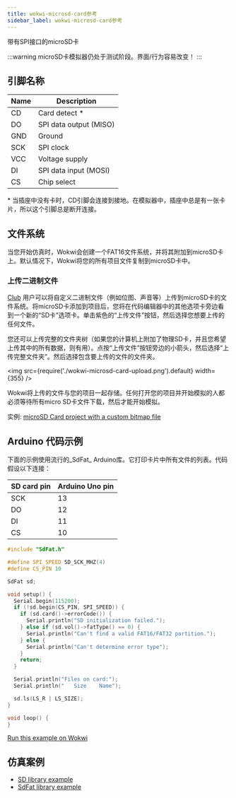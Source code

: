 ```yaml
---
title: wokwi-microsd-card参考
sidebar_label: wokwi-microsd-card参考
---
```


带有SPI接口的microSD卡

<wokwi-microsd-card />

:::warning
microSD卡模拟器仍处于测试阶段。界面/行为容易改变！
:::

## 引脚名称

| Name | Description            |
| ---- | ---------------------- |
| CD   | Card detect \*         |
| DO   | SPI data output (MISO) |
| GND  | Ground                 |
| SCK  | SPI clock              |
| VCC  | Voltage supply         |
| DI   | SPI data input (MOSI)  |
| CS   | Chip select            |

\* 当插座中没有卡时，CD引脚会连接到接地。在模拟器中，插座中总是有一张卡片，所以这个引脚总是断开连接。

## 文件系统

当您开始仿真时，Wokwi会创建一个FAT16文件系统，并将其附加到microSD卡上。默认情况下，Wokwi将您的所有项目文件复制到microSD卡中。

### 上传二进制文件

[Club](https://wokwi.com) 用户可以将自定义二进制文件（例如位图、声音等）上传到microSD卡的文件系统。将microSD卡添加到项目后，您将在代码编辑器中的其他选项卡旁边看到一个新的“SD卡”选项卡。单击紫色的“上传文件”按钮，然后选择您想要上传的任何文件。

您还可以上传完整的文件夹树（如果您的计算机上附加了物理SD卡，并且您希望上传其中的所有数据，则有用）。点按“上传文件”按钮旁边的小箭头，然后选择“上传完整文件夹”。然后选择包含要上传的文件的文件夹。

<img src={require('./wokwi-microsd-card-upload.png').default} width={355} />

Wokwi将上传的文件与您的项目一起存储。任何打开您的项目并开始模拟的人都必须等待所有micro SD卡文件下载，然后才能开始模拟。

实例: [microSD Card project with a custom bitmap file](https://wokwi.com/projects/319810932695892564)

## Arduino 代码示例

下面的示例使用流行的_SdFat_ Arduino库。它打印卡片中所有文件的列表。代码假设以下连接：

| SD card pin | Arduino Uno pin |
| ----------- | --------------- |
| SCK         | 13              |
| DO          | 12              |
| DI          | 11              |
| CS          | 10              |

```cpp
#include "SdFat.h"

#define SPI_SPEED SD_SCK_MHZ(4)
#define CS_PIN 10

SdFat sd;

void setup() {
  Serial.begin(115200);
  if (!sd.begin(CS_PIN, SPI_SPEED)) {
    if (sd.card()->errorCode()) {
      Serial.println("SD initialization failed.");
    } else if (sd.vol()->fatType() == 0) {
      Serial.println("Can't find a valid FAT16/FAT32 partition.");
    } else {
      Serial.println("Can't determine error type");
    }
    return;
  }

  Serial.println("Files on card:");
  Serial.println("   Size    Name");

  sd.ls(LS_R | LS_SIZE);
}

void loop() {
}
```

[Run this example on Wokwi](https://wokwi.com/projects/310692660849410626)

## 仿真案例

- [SD library example](https://wokwi.com/projects/310542489623724609)
- [SdFat library example](https://wokwi.com/projects/310692660849410626)

